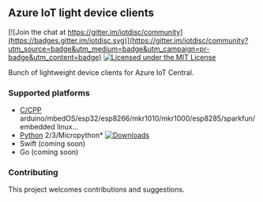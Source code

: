 ## Azure IoT light device clients

[![Join the chat at https://gitter.im/iotdisc/community](https://badges.gitter.im/iotdisc.svg)](https://gitter.im/iotdisc/community?utm_source=badge&utm_medium=badge&utm_campaign=pr-badge&utm_content=badge)
[![Licensed under the MIT License](https://img.shields.io/badge/License-MIT-blue.svg)](https://github.com/obastemur/iot_client/blob/master/LICENSE.md)

Bunch of lightweight device clients for Azure IoT Central.

### Supported platforms

- [C/CPP](c_cpp/README.md) arduino/mbedOS/esp32/esp8266/mkr1010/mkr1000/esp8285/sparkfun/embedded linux...
- [Python](python/README.md) 2/3/Micropython* [![Downloads](https://pepy.tech/badge/iotc)](https://pepy.tech/project/iotc)
- Swift (coming soon)
- Go (coming soon)

### Contributing

This project welcomes contributions and suggestions.
